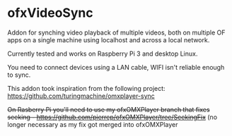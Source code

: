 # ofxVideoSync

Addon for synching video playback of multiple videos, both on multiple OF apps on a single machine using localhost and across a local network.

Currently tested and works on Raspberry Pi 3 and desktop Linux.

You need to connect devices using a LAN cable, WIFI isn't reliable enough to sync.

This addon took inspiration from the following project: https://github.com/turingmachine/omxplayer-sync

~~On Rasberry Pi you'll need to use my ofxOMXPlayer branch that fixes seeking - https://github.com/pierrep/ofxOMXPlayer/tree/SeekingFix~~ (no longer necessary as my fix got merged into ofxOMXPlayer




